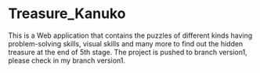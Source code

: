 # Treasure_Kanuko
This is a Web application that contains the puzzles of different kinds having problem-solving skills, visual skills and  many more to find out the hidden treasure at the end of 5th stage.
The project is pushed to branch version1, please check in my branch version1.
